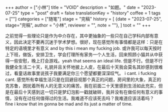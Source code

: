 +++
author = ["小林"]
title = "VOID"
description = "如题。"
date = "2023-07-25"
type = "post"
draft = false
translationKey = "history"
coffee = 1
tags = [""]
categories = ["随笔"]
stage = "完稿"
history = [
  {date = "2023-07-25", stage="完稿", author = "小林", reviewer = "", note = ""},
]
toot = ""
+++

之前觉得一些理论只是作为中介存在，其中更抽象的一些只在自己学科内部有意义，因此决定不要再沉迷于学术梦想。很好，现在感觉所有事情都是这样：只是在特定的语境里才有意义 and by this i mean my fucking job. 
或许我可以每天按时上下班，做饭，安排卫生，学会打理所有家务一个人生活，回来照顾小猫并从中获得一些安慰，晚上打会游戏。yeah that seems an ideal life. 但是不行。但是不行我健全生活二十天，礼貌并且关怀地披上人皮，在最后十天我会莫名其妙感到很难过，看童话故事里说孩子我要满足你三个愿望都要深深叹气。
i cant. i fucking cant. 感觉所有幸福生活只是在回避目视那个真正的问题，房间里的大象，真正的克苏鲁，困扰着所有人的无意义的痛苦。我在前面二十天里感到生活如此充实，但是在最后十天感到这一切只是梦幻泡影一戳就破碎，我并没有在做任何有意义的事情，没有在过任何值得过的生活。我难道不应该死去吗？我难道应该活着吗？
fine i know that im gonna be mad and its just a matter of time.